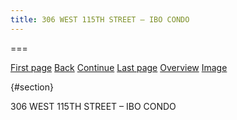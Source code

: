 ```yaml
---
title: 306 WEST 115TH STREET – IBO CONDO
---
```


===

[First page](text0.html) [Back](text5.html) [Continue](text7.html) [Last
page](text12.html) [Overview](praxis-02-19-16.html) [Image](img6.html)

  

 {#section}

306 WEST 115TH STREET – IBO CONDO
